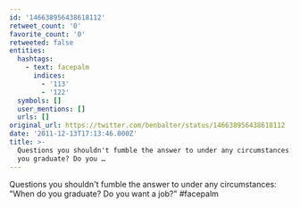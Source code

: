 ```yaml
---
id: '146638956438618112'
retweet_count: '0'
favorite_count: '0'
retweeted: false
entities:
  hashtags:
    - text: facepalm
      indices:
        - '113'
        - '122'
  symbols: []
  user_mentions: []
  urls: []
original_url: https://twitter.com/benbalter/status/146638956438618112
date: '2011-12-13T17:13:46.000Z'
title: >-
  Questions you shouldn't fumble the answer to under any circumstances: "When do
  you graduate? Do you …
---
```


Questions you shouldn't fumble the answer to under any circumstances: "When do you graduate? Do you want a job?" #facepalm